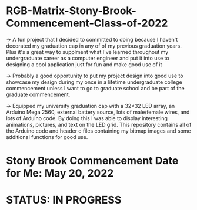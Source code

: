 # RGB-Matrix-Stony-Brook-Commencement-Class-of-2022

-> A fun project that I decided to committed to doing because I haven't decorated my graduation cap 
in any of of my previous graduation years. Plus it's a great way to supplment what I've learned throughout my undergraduate 
career as a computer engineer and put it into use to designing a cool application just for fun and make good use
of it

-> Probably a good opportunity to put my project design into good use to showcase my design during my once in
a lifetime undergraduate college commencement unless I want to go to graduate school and be part of the graduate commencement.

-> Equipped my university graduation cap with a 32×32 LED array, an Arduino Mega 2560, external battery source, lots of male/female wires, 
and lots of Arduino code. By doing this I was able to display interesting animations, pictures, and text on the LED grid. This 
repository contains all of the Arduino code and header c files containing my bitmap images and some additional functions for good use.

# Stony Brook Commencement Date for Me: May 20, 2022

# STATUS: IN PROGRESS
